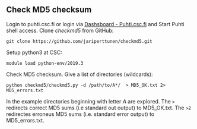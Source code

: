 ## Check MD5 checksum
Login to puhti.csc.fi or login via  [Dashsboard - Puhti.csc.fi](https://www.puhti.csc.fi/pun/sys/dashboard) and
Start Puhti shell access. Clone *checkmd5* from GitHub:

    git clone https://github.com/jariperttunen/checkmd5.git

Setup python3 at CSC:

    module load python-env/2019.3

Check MD5 checksum. Give a list of directories (wildcards):

    python checkmd5/checkmd5.py -d /path/to/A*/  > MD5_OK.txt 2> MD5_errors.txt
 
 In the example directories beginning with letter *A* are explored. The `>` redirects
 correct MD5 sums (i.e standard out output) to MD5_OK.txt. The `>2` redirectes
 erroneus MD5 sums (i.e. standard error output) to MD5_errors.txt.


